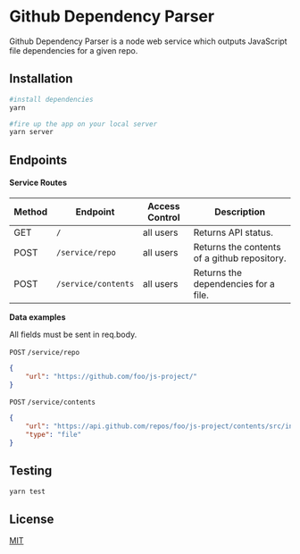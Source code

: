 # Github Dependency Parser

Github Dependency Parser is a node web service which outputs JavaScript file dependencies for a given repo.  

## Installation

```bash
#install dependencies
yarn

#fire up the app on your local server
yarn server  
```

## Endpoints

#### Service Routes

| Method | Endpoint                | Access Control | Description                                  | 
| ------ | ----------------------- | -------------- | -------------------------------------------- |
| GET    | `/`                     | all users      | Returns API status.                          |
| POST   | `/service/repo`         | all users      | Returns the contents of a github repository. |
| POST   | `/service/contents`     | all users      | Returns the dependencies for a file.         |


  **Data examples**

  All fields must be sent in req.body.

`POST` `/service/repo`
  ```json
  {
      "url": "https://github.com/foo/js-project/"
  }
  ```

`POST` `/service/contents`
  ```json
  {
      "url": "https://api.github.com/repos/foo/js-project/contents/src/index.js",
      "type": "file"
  }
  ```


## Testing
```bash
yarn test
```

## License
[MIT](https://choosealicense.com/licenses/mit/)